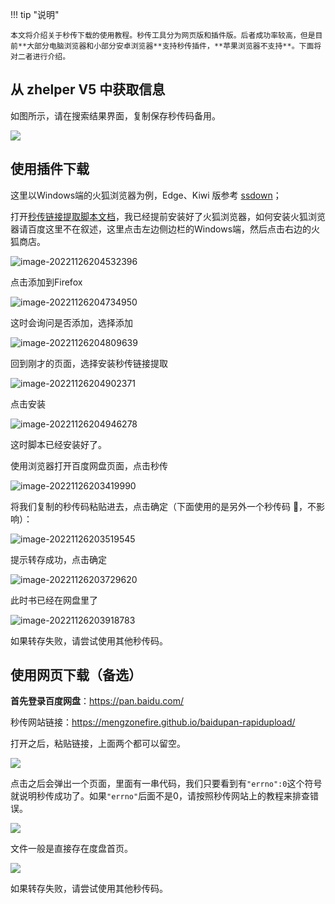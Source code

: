 !!! tip "说明"

    本文将介绍关于秒传下载的使用教程。秒传工具分为网页版和插件版。后者成功率较高，但是目前**大部分电脑浏览器和小部分安卓浏览器**支持秒传插件，**苹果浏览器不支持**。下面将对二者进行介绍。

## 从 zhelper V5 中获取信息

如图所示，请在搜索结果界面，复制保存秒传码备用。

![](./uTools_1669600820130.png) 

## 使用插件下载

这里以Windows端的火狐浏览器为例，Edge、Kiwi 版参考 [ssdown](https://ssdown.org/blog/miaochuan/)；

打开[秒传链接提取脚本文档](https://mengzonefire.code.misakanet.cn/rapid-upload-userscript-doc/document/Install/Windows.html#%E5%AE%89%E8%A3%85%E6%B5%8F%E8%A7%88%E5%99%A8)，我已经提前安装好了火狐浏览器，如何安装火狐浏览器请百度这里不在叙述，这里点击左边侧边栏的Windows端，然后点击右边的火狐商店。

![image-20221126204532396](./image-20221126204532396.png)

点击添加到Firefox

![image-20221126204734950](./image-20221126204734950.png)

这时会询问是否添加，选择添加

![image-20221126204809639](./image-20221126204809639.png)

回到刚才的页面，选择安装秒传链接提取

![image-20221126204902371](./image-20221126204902371.png)

点击安装

![image-20221126204946278](./image-20221126204946278.png)

这时脚本已经安装好了。

使用浏览器打开百度网盘页面，点击秒传

![image-20221126203419990](./image-20221126203419990.png)

将我们复制的秒传码粘贴进去，点击确定（下面使用的是另外一个秒传码 🤣，不影响）：

![image-20221126203519545](./image-20221126203519545.png)

提示转存成功，点击确定

![image-20221126203729620](./image-20221126203729620.png)

此时书已经在网盘里了

![image-20221126203918783](./image-20221126203918783.png)

如果转存失败，请尝试使用其他秒传码。

## 使用网页下载（备选）

**首先登录百度网盘**：https://pan.baidu.com/


秒传网站链接：https://mengzonefire.github.io/baidupan-rapidupload/

打开之后，粘贴链接，上面两个都可以留空。

![](./uTools_1669602102303.png) 

点击之后会弹出一个页面，里面有一串代码，我们只要看到有`"errno":0`这个符号就说明秒传成功了。如果`"errno"`后面不是0，请按照秒传网站上的教程来排查错误。

![](./uTools_1669602274462.png) 

文件一般是直接存在度盘首页。

![](./uTools_1669602477706.png) 

如果转存失败，请尝试使用其他秒传码。